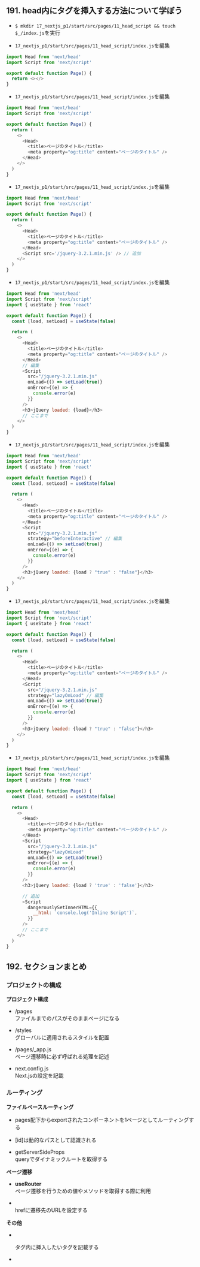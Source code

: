 ## 191. head内にタグを挿入する方法について学ぼう

+ `$ mkdir 17_nextjs_p1/start/src/pages/11_head_script && touch $_/index.js`を実行<br>

+ `17_nextjs_p1/start/src/pages/11_head_script/index.js`を編集<br>

```js:index.js
import Head from 'next/head'
import Script from 'next/script'

export default function Page() {
  return <></>
}
```

+ `17_nextjs_p1/start/src/pages/11_head_script/index.js`を編集<br>

```js:index.js
import Head from 'next/head'
import Script from 'next/script'

export default function Page() {
  return (
    <>
      <Head>
        <title>ページのタイトル</title>
        <meta property="og:title" content="ページのタイトル" />
      </Head>
    </>
  )
}
```

+ `17_nextjs_p1/start/src/pages/11_head_script/index.js`を編集<br>

```js:index.js
import Head from 'next/head'
import Script from 'next/script'

export default function Page() {
  return (
    <>
      <Head>
        <title>ページのタイトル</title>
        <meta property="og:title" content="ページのタイトル" />
      </Head>
      <Script src='/jquery-3.2.1.min.js' /> // 追加
    </>
  )
}
```

+ `17_nextjs_p1/start/src/pages/11_head_script/index.js`を編集<br>

```js:index.js
import Head from 'next/head'
import Script from 'next/script'
import { useState } from 'react'

export default function Page() {
  const [load, setLoad] = useState(false)

  return (
    <>
      <Head>
        <title>ページのタイトル</title>
        <meta property="og:title" content="ページのタイトル" />
      </Head>
      // 編集
      <Script
        src="/jquery-3.2.1.min.js"
        onLoad={() => setLoad(true)}
        onError={(e) => {
          console.error(e)
        }}
      />
      <h3>jQuery loaded: {load}</h3>
      // ここまで
    </>
  )
}
```

+ `17_nextjs_p1/start/src/pages/11_head_script/index.js`を編集<br>

```js:index.js
import Head from 'next/head'
import Script from 'next/script'
import { useState } from 'react'

export default function Page() {
  const [load, setLoad] = useState(false)

  return (
    <>
      <Head>
        <title>ページのタイトル</title>
        <meta property="og:title" content="ページのタイトル" />
      </Head>
      <Script
        src="/jquery-3.2.1.min.js"
        strategy="beforeInteractive" // 編集
        onLoad={() => setLoad(true)}
        onError={(e) => {
          console.error(e)
        }}
      />
      <h3>jQuery loaded: {load ? "true" : "false"}</h3>
    </>
  )
}
```

+ `17_nextjs_p1/start/src/pages/11_head_script/index.js`を編集<br>

```js:index.js
import Head from 'next/head'
import Script from 'next/script'
import { useState } from 'react'

export default function Page() {
  const [load, setLoad] = useState(false)

  return (
    <>
      <Head>
        <title>ページのタイトル</title>
        <meta property="og:title" content="ページのタイトル" />
      </Head>
      <Script
        src="/jquery-3.2.1.min.js"
        strategy="lazyOnLoad" // 編集
        onLoad={() => setLoad(true)}
        onError={(e) => {
          console.error(e)
        }}
      />
      <h3>jQuery loaded: {load ? "true" : "false"}</h3>
    </>
  )
}
```

+ `17_nextjs_p1/start/src/pages/11_head_script/index.js`を編集<br>

```js:index.js
import Head from 'next/head'
import Script from 'next/script'
import { useState } from 'react'

export default function Page() {
  const [load, setLoad] = useState(false)

  return (
    <>
      <Head>
        <title>ページのタイトル</title>
        <meta property="og:title" content="ページのタイトル" />
      </Head>
      <Script
        src="/jquery-3.2.1.min.js"
        strategy="lazyOnLoad"
        onLoad={() => setLoad(true)}
        onError={(e) => {
          console.error(e)
        }}
      />
      <h3>jQuery loaded: {load ? 'true' : 'false'}</h3>

      // 追加
      <Script
        dangerouslySetInnerHTML={{
          __html: `console.log('Inline Script')`,
        }}
      />
      // ここまで
    </>
  )
}
```

## 192. セクションまとめ

### プロジェクトの構成

__プロジェクト構成__ <br>

+ /pages <br>
  ファイルまでのパスがそのままページになる<br>

+ /styles <br>
  グローバルに適用されるスタイルを配置<br>

+ /pages/_app.js <br>
  ページ遷移時に必ず呼ばれる処理を記述<br>

+ next.config.js <br>
  Next.jsの設定を記載<br>

### ルーティング

__ファイルベースルーティング__ <br>

+ pages配下からexportされたコンポーネントを1ページとしてルーティングする<br>

+ [id]は動的なパスとして認識される<br>

+ getServerSideProps<br>
  queryでダイナミックルートを取得する<br>

__ページ遷移__ <br>

+ __useRouter__ <br>
  ページ遷移を行うための値やメソッドを取得する際に利用<br>

+ __<Link href>__ <br>
  hrefに遷移先のURLを設定する<br>

__その他__ <br>

+ __<Head>__ <br>
  <Head>タグ内に挿入したいタグを記載する<br>

+ __<Script>__ <br>
  外部スクリプトを読み込む際に利用